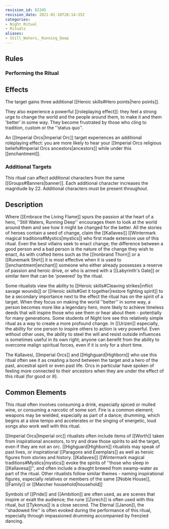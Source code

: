 ```yaml
---
revision_id: 82245
revision_date: 2021-02-10T20:14:35Z
categories:
- Night Ritual
- Rituals
aliases:
- Still_Waters,_Running_Deep
---
```


## Rules

### Performing the Ritual
 



## Effects
The target gains three additional [[Heroic skills#Hero points|hero points]]. 

They also experience a powerful [[roleplaying effect]]: they feel a strong urge to change the world and the people around them, to make it and them 'better' in some way. They become frustrated by those who cling to tradition, custom or the ''status quo''. 

An [[Imperial Orcs|Imperial Orc]] target experiences an additional roleplaying effect: you are more likely to hear your [[Imperial Orcs religious beliefs#Imperial Orcs ancestors|ancestors]] while under this [[enchantment]].



### Additional Targets
This ritual can affect additional characters from the same [[Groups#Banners|banner]]. Each additional character increases the magnitude by 22. Additional characters must be present throughout.

## Description

Where [[Embrace the Living Flame]] spurs the passion at the heart of a hero, ''Still Waters, Running Deep'' encourages them to look at the world around them and see how it might be changed for the better. All the stories of heroes contain a seed of change, claim the [[Kallavesi]] [[Wintermark magical traditions#Mystics|mystics]] who first made extensive use of this ritual. Even the best villains seek to enact change; the difference between a good person and a bad person is the nature of the change they wish to enact, As with crafted items such as the [[Ironbrand Thorn]] or a [[Runemark Shirt]] it is most effective when it is used to [[enchantment|enchant]] someone who either already possesses a reserve of passion and heroic drive, or who is armed with a [[Labyrinth's Gate]] or similar item that can be 'powered' by the ritual.

Some ritualists view the ability to [[Heroic skills#Cleaving strikes|inflict savage wounds]] or [[Heroic skills#Get it together|restore fighting spirit]] to be a secondary importance next to the effect the ritual has on the spirit of a target. When they focus on making the world ''better'' in some way, a person becomes more like a legendary hero, more likely to achieve timeless deeds that will inspire those who see them or hear about them - potentially for many generations. Some students of Night lore see this relatively simple ritual as a way to create a more profound change. In [[Urizen]] especially, the ability for one person to inspire others to action is very powerful. Even without other uses, the ability to steel the will and resist outside influences is sometimes useful in its own right; anyone can benefit from the ability to overcome malign spiritual forces, even if it is only for a short time.

The Kallavesi, [[Imperial Orcs]] and [[Highguard|Highborn]] who use this ritual often see it as creating a bond between the target and a hero of the past, ancestral spirit or even past life. Orcs in particular have spoken of feeling more connected to their ancestors when they are under the effect of this ritual (for good or ill).

## Common Elements
This ritual often involves consuming a drink, especially spiced or mulled wine, or consuming a narcotic of some sort. Fire is a common element; weapons may be wielded, especially as part of a dance; drumming, which begins at a slow tempo and accelerates or the singing of energetic, loud songs also work well with this ritual.

[[Imperial Orcs|Imperial orc]] ritualists often include items of [[Worth]] taken from inspirational ancestors, to try and draw those spirits to aid the target, even if they are not an orc. [[Highguard|Highborn]] ritualists may speak of past lives, or inspirational [[Paragons and Exemplars]] as well as heroic figures from stories and history. [[Kallavesi]] [[Wintermark magical traditions#Mystics|mystics]] evoke the spirits of ''those who sleep in [[Kallavesa]]'', and often include a draught brewed from swamp-water as part of the ritual. Other ritualists follow similar themes - naming inspirational figures, especially relatives or members of the same [[Noble House]], [[Family]] or [[Marcher household|household]]  

Symbols of [[Pride]] and [[Ambition]] are often used, as are scenes that inspire or exalt the audience; the rune [[Zorech]] is often used with this ritual, but [[Tykonus]] is a close second. The Eternal [[Janon]], the ''shadowed fire'' is often evoked during the performance of this ritual, especially through impassioned drumming accompanied by frenzied dancing.




